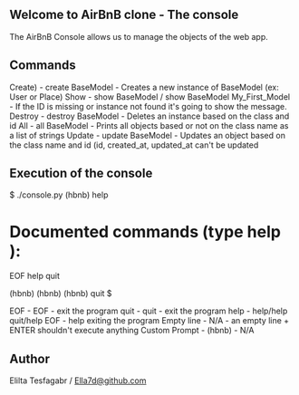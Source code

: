## Welcome to AirBnB clone - The console
The AirBnB Console allows us to manage the objects of the web app.

## Commands
Create) - create BaseModel - Creates a new instance of BaseModel (ex: User or Place)
Show - show BaseModel / show BaseModel My_First_Model - If the ID is missing or instance not found it's going to show the message.
Destroy - destroy BaseModel - Deletes an instance based on the class and id
All - all BaseModel - Prints all objects based or not on the class name as a list of strings
Update - update BaseModel - Updates an object based on the class name and id (id, created_at, updated_at can't be updated
## Execution of the console
$ ./console.py
(hbnb) help

Documented commands (type help <topic>):
========================================
EOF  help  quit

(hbnb) 
(hbnb) 
(hbnb) quit
$

EOF - EOF - exit the program
quit - quit - exit the program
help - help/help quit/help EOF - help exiting the program
Empty line - N/A - an empty line + ENTER shouldn't execute anything
Custom Prompt - (hbnb) - N/A

## Author 
Elilta Tesfagabr / Ella7d@github.com
